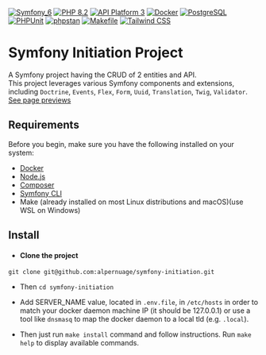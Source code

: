 [![Symfony_6](https://img.shields.io/badge/Symfony-6-blue.svg)](https://symfony.com/)
[![PHP 8.2](https://img.shields.io/badge/PHP-8.2-purple.svg)](https://www.php.net/)
[![API Platform 3](https://img.shields.io/badge/API%20Platform-3-turquoise.svg)](https://api-platform.com/)
[![Docker](https://img.shields.io/badge/Docker-blue.svg)](https://www.docker.com/)
[![PostgreSQL](https://img.shields.io/badge/PostgreSQL-blue.svg)](https://www.postgresql.org/)
[![PHPUnit](https://img.shields.io/badge/PHPUnit-blue.svg)](https://phpunit.de/)
[![phpstan](https://img.shields.io/badge/phpstan-blue.svg)](https://phpstan.org/)
[![Makefile](https://img.shields.io/badge/Makefile-blue.svg)](https://www.gnu.org/software/make/)
[![Tailwind CSS](https://img.shields.io/badge/Tailwind%20CSS-turquoise.svg)](https://tailwindcss.com/)

# Symfony Initiation Project
A Symfony project having the CRUD of 2 entities and API.  
This project leverages various Symfony components and extensions, including `Doctrine`, `Events`, `Flex`, `Form`, `Uuid`, `Translation`,  `Twig`, `Validator`.  
[See page previews](page_previews.md)

## Requirements
Before you begin, make sure you have the following installed on your system:
- [Docker](https://www.docker.com)
- [Node.js](https://nodejs.org/)
- [Composer](https://getcomposer.org/)
- [Symfony CLI](https://symfony.com/download)
- Make (already installed on most Linux distributions and macOS)(use WSL on Windows)

## Install
- #### Clone the project

```
git clone git@github.com:alpernuage/symfony-initiation.git
```
- Then `cd symfony-initiation`

- Add SERVER_NAME value, located in `.env.file`, in `/etc/hosts` in order to match your docker daemon
machine IP (it should be 127.0.0.1) or use a tool like `dnsmasq` to map the docker daemon to a local tld
(e.g. `.local`).

- Then just run `make install` command and follow instructions.
Run `make help` to display available commands.


